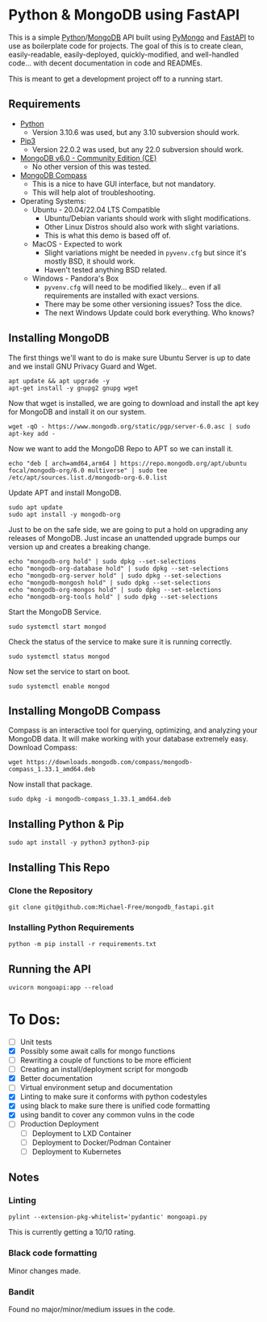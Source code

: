 # Python & MongoDB using FastAPI
This is a simple [Python](https://www.python.org/)/[MongoDB](https://mongodb.com/) API built using [PyMongo](https://pymongo.readthedocs.io/) and [FastAPI](https://fastapi.tiangolo.com/) to use as boilerplate code for projects.  The goal of this is to create clean, easily-readable, easily-deployed, quickly-modified, and well-handled code... with decent documentation in code and READMEs.

This is meant to get a development project off to a running start.

## Requirements
- [Python](https://www.python.org/downloads/)
  - Version 3.10.6 was used, but any 3.10 subversion should work.
- [Pip3](https://docs.python.org/3.10/installing/)
  - Version 22.0.2 was used, but any 22.0 subversion should work.
- [MongoDB v6.0 - Community Edition (CE)](https://www.mongodb.com/try/download/community)
  - No other version of this was tested.
- [MongoDB Compass](https://www.mongodb.com/docs/compass/current/install/)
  - This is a nice to have GUI interface, but not mandatory.
  - This will help alot of troubleshooting.
- Operating Systems:
  - Ubuntu - 20.04/22.04 LTS Compatible
    - Ubuntu/Debian variants should work with slight modifications.
    - Other Linux Distros should also work with slight variations.
    - This is what this demo is based off of.
  - MacOS - Expected to work
    - Slight variations might be needed in `pyvenv.cfg` but since it's mostly BSD, it should work.
    - Haven't tested anything BSD related.
  - Windows - Pandora's Box
    - `pyvenv.cfg` will need to be modified likely... even if all requirements are installed with exact versions.
    - There may be some other versioning issues? Toss the dice.
    - The next Windows Update could bork everything. Who knows?

## Installing MongoDB
The first things we'll want to do is make sure Ubuntu Server is up to date and we install GNU Privacy Guard and Wget.
```
apt update && apt upgrade -y
apt-get install -y gnupg2 gnupg wget
```
Now that wget is installed, we are going to download and install the apt key for MongoDB and install it on our system.
```
wget -qO - https://www.mongodb.org/static/pgp/server-6.0.asc | sudo apt-key add -
```
Now we want to add the MongoDB Repo to APT so we can install it.
```
echo "deb [ arch=amd64,arm64 ] https://repo.mongodb.org/apt/ubuntu focal/mongodb-org/6.0 multiverse" | sudo tee /etc/apt/sources.list.d/mongodb-org-6.0.list
```
Update APT and install MongoDB.
```
sudo apt update
sudo apt install -y mongodb-org
```
Just to be on the safe side, we are going to put a hold on upgrading any releases of MongoDB.  Just incase an unattended upgrade bumps our version up and creates a breaking change.
```
echo "mongodb-org hold" | sudo dpkg --set-selections
echo "mongodb-org-database hold" | sudo dpkg --set-selections
echo "mongodb-org-server hold" | sudo dpkg --set-selections
echo "mongodb-mongosh hold" | sudo dpkg --set-selections
echo "mongodb-org-mongos hold" | sudo dpkg --set-selections
echo "mongodb-org-tools hold" | sudo dpkg --set-selections
```
Start the MongoDB Service.
```
sudo systemctl start mongod
```
Check the status of the service to make sure it is running correctly.
```
sudo systemctl status mongod
```
Now set the service to start on boot.
```
sudo systemctl enable mongod
```

## Installing MongoDB Compass
Compass is an interactive tool for querying, optimizing, and analyzing your MongoDB data. It will make working with your database extremely easy.  Download Compass:
```
wget https://downloads.mongodb.com/compass/mongodb-compass_1.33.1_amd64.deb
```
Now install that package.
```
sudo dpkg -i mongodb-compass_1.33.1_amd64.deb
```
## Installing Python & Pip
```
sudo apt install -y python3 python3-pip
```
## Installing This Repo

### Clone the Repository
```
git clone git@github.com:Michael-Free/mongodb_fastapi.git
```

### Installing Python Requirements
```
python -m pip install -r requirements.txt
```

## Running the API
```
uvicorn mongoapi:app --reload
```

# To Dos:
- [ ] Unit tests
- [X] Possibly some await calls for mongo functions
- [ ] Rewriting a couple of functions to be more efficient
- [ ] Creating an install/deployment script for mongodb
- [X] Better documentation
- [ ] Virtual environment setup and documentation
- [X] Linting to make sure it conforms with python codestyles
- [X] using black to make sure there is unified code formatting
- [X] using bandit to cover any common vulns in the code
- [ ] Production Deployment
  - [ ] Deployment to LXD Container
  - [ ] Deployment to Docker/Podman Container
  - [ ] Deployment to Kubernetes
## Notes
### Linting
 ```
 pylint --extension-pkg-whitelist='pydantic' mongoapi.py
 ```
 This is currently getting a 10/10 rating.
### Black code formatting
Minor changes made.

### Bandit
Found no major/minor/medium issues in the code.

